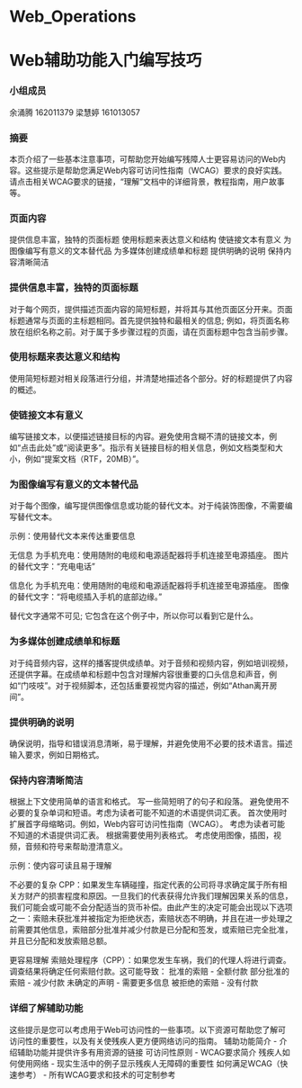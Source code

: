 # Web_Operations
# Web辅助功能入门编写技巧
### 小组成员 
余涌腾 162011379 梁慧婷 161013057
### 摘要
本页介绍了一些基本注意事项，可帮助您开始编写残障人士更容易访问的Web内容。这些提示是帮助您满足Web内容可访问性指南（WCAG）要求的良好实践。请点击相关WCAG要求的链接，“理解”文档中的详细背景，教程指南，用户故事等。



### 页面内容

提供信息丰富，独特的页面标题
使用标题来表达意义和结构
使链接文本有意义
为图像编写有意义的文本替代品
为多媒体创建成绩单和标题
提供明确的说明
保持内容清晰简洁



### 提供信息丰富，独特的页面标题

对于每个网页，提供描述页面内容的简短标题，并将其与其他页面区分开来。页面标题通常与页面的主标题相同。首先提供独特和最相关的信息; 例如，将页面名称放在组织名称之前。对于属于多步骤过程的页面，请在页面标题中包含当前步骤。



### 使用标题来表达意义和结构

使用简短标题对相关段落进行分组，并清楚地描述各个部分。好的标题提供了内容的概述。



### 使链接文本有意义

编写链接文本，以便描述链接目标的内容。避免使用含糊不清的链接文本，例如“点击此处”或“阅读更多”。指示有关链接目标的相关信息，例如文档类型和大小，例如“提案文档（RTF，20MB）”。




### 为图像编写有意义的文本替代品

对于每个图像，编写提供图像信息或功能的替代文本。对于纯装饰图像，不需要编写替代文本。

示例：使用替代文本来传达重要信息

无信息
为手机充电：使用随附的电缆和电源适配器将手机连接至电源插座。
图片的替代文字：“充电电话”

信息化
为手机充电：使用随附的电缆和电源适配器将手机连接至电源插座。
图像的替代文字：“将电缆插入手机的底部边缘。”

替代文字通常不可见; 它包含在这个例子中，所以你可以看到它是什么。



### 为多媒体创建成绩单和标题

对于纯音频内容，这样的播客提供成绩单。对于音频和视频内容，例如培训视频，还提供字幕。在成绩单和标题中包含对理解内容很重要的口头信息和声音，例如“门吱吱”。对于视频脚本，还包括重要视觉内容的描述，例如“Athan离开房间”。



### 提供明确的说明

确保说明，指导和错误消息清晰，易于理解，并避免使用不必要的技术语言。描述输入要求，例如日期格式。



### 保持内容清晰简洁

根据上下文使用简单的语言和格式。
写一些简短明了的句子和段落。
避免使用不必要的复杂单词和短语。考虑为读者可能不知道的术语提供词汇表。
首次使用时扩展首字母缩略词。例如，Web内容可访问性指南（WCAG）。
考虑为读者可能不知道的术语提供词汇表。
根据需要使用列表格式。
考虑使用图像，插图，视频，音频和符号来帮助澄清意义。

示例：使内容可读且易于理解

不必要的复杂
CPP：如果发生车辆碰撞，指定代表的公司将寻求确定属于所有相关方财产的损害程度和原因。一旦我们的代表获得允许我们理解因果关系的信息，我们可能会或可能不会分配适当的货币补偿。由此产生的决定可能会出现以下选项之一：索赔未获批准并被指定为拒绝状态，索赔状态不明确，并且在进一步处理之前需要其他信息，索赔部分批准并减少付款是已分配和签发，或索赔已完全批准，并且已分配和发放索赔总额。

更容易理解
索赔处理程序（CPP）：如果您发生车祸，我们的代理人将进行调查。调查结果将确定任何索赔付款。这可能导致：
批准的索赔 - 全额付款
部分批准的索赔 - 减少付款
未确定的声明 - 需要更多信息
被拒绝的索赔 - 没有付款



### 详细了解辅助功能

这些提示是您可以考虑用于Web可访问性的一些事项。以下资源可帮助您了解可访问性的重要性，以及有关使残疾人更方便网络访问的指南。
辅助功能简介 - 介绍辅助功能并提供许多有用资源的链接
可访问性原则 - WCAG要求简介
残疾人如何使用网络 - 现实生活中的例子显示残疾人无障碍的重要性
如何满足WCAG（快速参考） - 所有WCAG要求和技术的可定制参考
